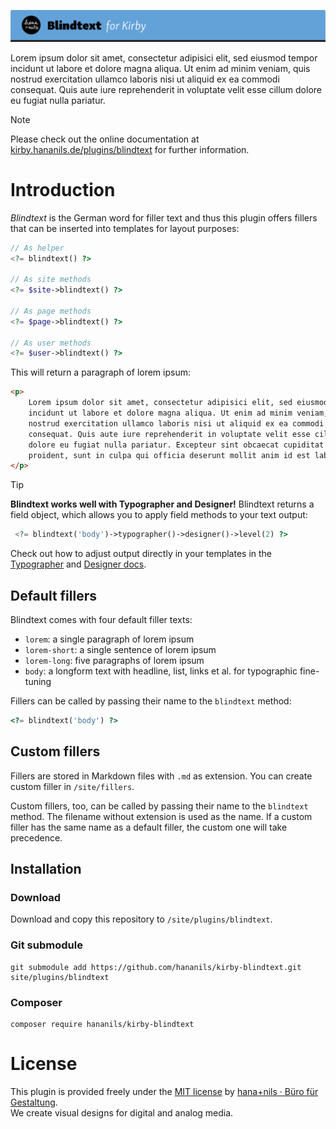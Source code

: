 ![Kirby Blindtext](.github/title.png)

Lorem ipsum dolor sit amet, consectetur adipisici elit, sed eiusmod tempor incidunt ut labore et dolore magna aliqua. Ut enim ad minim veniam, quis nostrud exercitation ullamco laboris nisi ut aliquid ex ea commodi consequat. Quis aute iure reprehenderit in voluptate velit esse cillum dolore eu fugiat nulla pariatur.

> [!NOTE]
> Please check out the online documentation at [kirby.hananils.de/plugins/blindtext](https://kirby.hananils.de/plugins/blindtext) for further information.

# Introduction

_Blindtext_ is the German word for filler text and thus this plugin offers fillers that can be inserted into templates for layout purposes:

```php
// As helper
<?= blindtext() ?>

// As site methods
<?= $site->blindtext() ?>

// As page methods
<?= $page->blindtext() ?>

// As user methods
<?= $user->blindtext() ?>
```

This will return a paragraph of lorem ipsum:

```html
<p>
    Lorem ipsum dolor sit amet, consectetur adipisici elit, sed eiusmod tempor
    incidunt ut labore et dolore magna aliqua. Ut enim ad minim veniam, quis
    nostrud exercitation ullamco laboris nisi ut aliquid ex ea commodi
    consequat. Quis aute iure reprehenderit in voluptate velit esse cillum
    dolore eu fugiat nulla pariatur. Excepteur sint obcaecat cupiditat non
    proident, sunt in culpa qui officia deserunt mollit anim id est laborum.
</p>
```

> [!TIP]  
> **Blindtext works well with Typographer and Designer!** Blindtext returns a field object, which allows you to apply field methods to your text output:
>
> ```php
>  <?= blindtext('body')->typographer()->designer()->level(2) ?>
> ```
>
> Check out how to adjust output directly in your templates in the [Typographer](/plugins/typographer) and [Designer docs](/plugins/designer).

## Default fillers

Blindtext comes with four default filler texts:

- `lorem`: a single paragraph of lorem ipsum
- `lorem-short`: a single sentence of lorem ipsum
- `lorem-long`: five paragraphs of lorem ipsum
- `body`: a longform text with headline, list, links et al. for typographic fine-tuning

Fillers can be called by passing their name to the `blindtext` method:

```php
<?= blindtext('body') ?>
```

## Custom fillers

Fillers are stored in Markdown files with `.md` as extension. You can create custom filler in `/site/fillers`.

Custom fillers, too, can be called by passing their name to the `blindtext` method. The filename without extension is used as the name. If a custom filler has the same name as a default filler, the custom one will take precedence.

## Installation

### Download

Download and copy this repository to `/site/plugins/blindtext`.

### Git submodule

```
git submodule add https://github.com/hananils/kirby-blindtext.git site/plugins/blindtext
```

### Composer

```
composer require hananils/kirby-blindtext
```

# License

This plugin is provided freely under the [MIT license](LICENSE.md) by [hana+nils · Büro für Gestaltung](https://hananils.de).  
We create visual designs for digital and analog media.
